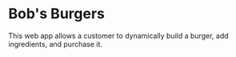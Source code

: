 # Bob's Burgers

This web app allows a customer to dynamically build a burger, add ingredients, and purchase it. 



